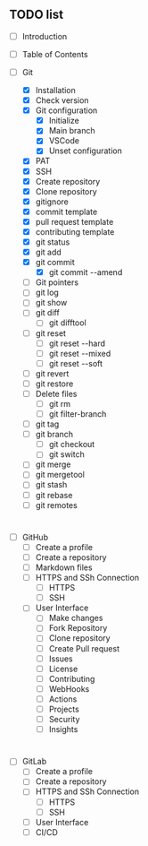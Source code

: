 
## TODO list
- [ ] Introduction
- [ ] Table of Contents

- [ ] Git
  - [X] Installation
  - [X] Check version
  - [X] Git configuration
    - [X] Initialize
    - [X] Main branch
    - [X] VSCode
    - [X] Unset configuration
  - [X] PAT
  - [X] SSH
  - [X] Create repository
  - [X] Clone repository
  - [X] gitignore
  - [X] commit template
  - [X] pull request template
  - [X] contributing template
  - [X] git status
  - [X] git add
  - [X] git commit
    - [X] git commit --amend
  - [ ] Git pointers
  - [ ] git log
  - [ ] git show
  - [ ] git diff
    - [ ] git difftool
  - [ ] git reset
    - [ ] git reset --hard
    - [ ] git reset --mixed
    - [ ] git reset --soft
  - [ ] git revert
  - [ ] git restore
  - [ ] Delete files
    - [ ] git rm
    - [ ] git filter-branch
  - [ ] git tag
  - [ ] git branch
    - [ ] git checkout
    - [ ] git switch
  - [ ] git merge
  - [ ] git mergetool
  - [ ] git stash
  - [ ] git rebase
  - [ ] git remotes

#

- [ ] GitHub
  - [ ] Create a profile
  - [ ] Create a repository
  - [ ] Markdown files
  - [ ] HTTPS and SSh Connection
    - [ ] HTTPS
    - [ ] SSH
  - [ ] User Interface
    - [ ] Make changes
    - [ ] Fork Repository
    - [ ] Clone repository
    - [ ] Create Pull request
    - [ ] Issues
    - [ ] License
    - [ ] Contributing
    - [ ] WebHooks
    - [ ] Actions
    - [ ] Projects
    - [ ] Security
    - [ ] Insights

#

- [ ] GitLab
  - [ ] Create a profile
  - [ ] Create a repository
  - [ ] HTTPS and SSh Connection
    - [ ] HTTPS
    - [ ] SSH
  - [ ] User Interface
  - [ ] CI/CD
